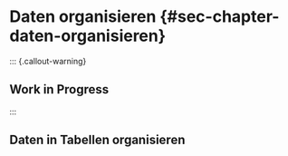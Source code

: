 # Daten organisieren {#sec-chapter-daten-organisieren}

::: {.callout-warning}
## Work in Progress
:::

## Daten in Tabellen organisieren

